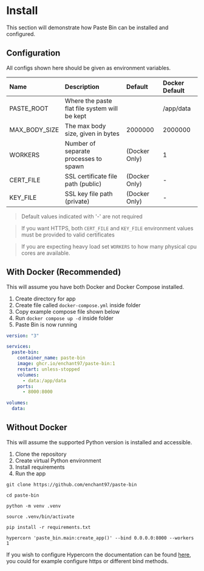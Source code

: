 # Install
This section will demonstrate how Paste Bin can be installed and configured.

## Configuration
All configs shown here should be given as environment variables.

| Name          | Description                                   | Default       | Docker Default |
| :------------ | :-------------------------------------------- | :------------ | :------------- |
| PASTE_ROOT    | Where the paste flat file system will be kept |               | /app/data      |
| MAX_BODY_SIZE | The max body size, given in bytes             | 2000000       | 2000000        |
| WORKERS       | Number of separate processes to spawn         | (Docker Only) | 1              |
| CERT_FILE     | SSL certificate file path (public)            | (Docker Only) | -              |
| KEY_FILE      | SSL key file path (private)                   | (Docker Only) | -              |

> Default values indicated with '-' are not required

> If you want HTTPS, both `CERT_FILE` and `KEY_FILE` environment values must be provided to valid certificates

> If you are expecting heavy load set `WORKERS` to how many physical cpu cores are available.


## With Docker (Recommended)
This will assume you have both Docker and Docker Compose installed.

1. Create directory for app
2. Create file called `docker-compose.yml` inside folder
3. Copy example compose file shown below
4. Run `docker compose up -d` inside folder
5. Paste Bin is now running

```yml
version: "3"

services:
  paste-bin:
    container_name: paste-bin
    image: ghcr.io/enchant97/paste-bin:1
    restart: unless-stopped
    volumes:
      - data:/app/data
    ports:
      - 8000:8000

volumes:
  data:
```

## Without Docker
This will assume the supported Python version is installed and accessible.

1. Clone the repository
2. Create virtual Python environment
3. Install requirements
4. Run the app

```
git clone https://github.com/enchant97/paste-bin

cd paste-bin

python -m venv .venv

source .venv/bin/activate

pip install -r requirements.txt

hypercorn 'paste_bin.main:create_app()' --bind 0.0.0.0:8000 --workers 1
```

If you wish to configure Hypercorn the documentation can be found [here](https://pgjones.gitlab.io/hypercorn/), you could for example configure https or different bind methods.

